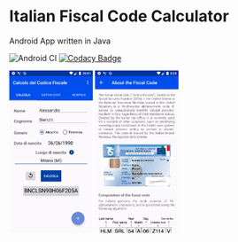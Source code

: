 # Italian Fiscal Code Calculator
Android App written in Java

![Android CI](https://github.com/martapanc/ItalianFiscalCodeCalculatorApp/workflows/Android%20CI/badge.svg) [![Codacy Badge](https://app.codacy.com/project/badge/Grade/5933af8302d24b38878feb45639cf13c)](https://www.codacy.com/manual/martapanc/ItalianFiscalCodeCalculatorApp?utm_source=github.com&amp;utm_medium=referral&amp;utm_content=martapanc/ItalianFiscalCodeCalculatorApp&amp;utm_campaign=Badge_Grade)

<img src="app/src/main/assets/samples/Screenshot_1596135688.webp" width="30%"/> <img src="app/src/main/assets/samples/Screenshot_1596137300.webp" width="30%"/>
